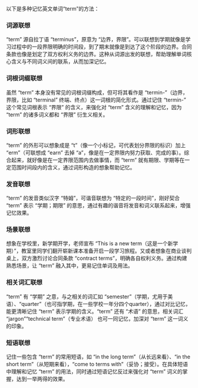以下是多种记忆英文单词“term”的方法：

### 词源联想
“term” 源自拉丁语 “terminus”，原意为 “边界，界限”。可以联想到学期就像是学习过程中的一段界限明确的时间段，到了期末就像是到达了这个阶段的边界。合同条款也像是划定了双方权利义务的边界。这种从词源出发的联想，帮助理解单词核心含义与不同词义间的联系，从而加深记忆。 

### 词根词缀联想 
虽然 “term” 本身没有常见的词根词缀构成，但可将其看作是 “termin-”（边界，界限，比如 “terminal” 终端、终点）这一词根的简化形式。通过记住 “termin-” 这个常见词根表示 “界限” 的含义，来强化对 “term” 含义的理解和记忆，因为 “term” 的诸多词义都和 “界限” 衍生义相关。 

### 词形联想 
“term” 的外形可以想象成是 “t”（像一个小标记，可代表划分界限的标识）加上 “erm”（可联想成 “earn” 去掉 “a”，像是在一定界限内努力获取、完成的事）。综合起来，就好像是在一定界限范围内去做事情，而 “term” 就有期限、学期等在一定范围时间段内的含义，通过词形构造的想象帮助记忆。 

### 发音联想 
“term” 的发音类似汉字 “特姆”，可谐音联想为 “特定的一段时间”，刚好契合 “term” 表示 “学期；期限” 的意思，通过有趣的谐音将发音和词义联系起来，增强记忆效果。 

### 场景联想 
想象在学校里，新学期开学，老师宣布 “This is a new term（这是一个新学期）”，教室里同学们翻开崭新课本准备开启一段学习旅程。又或者想象在商业谈判桌上，双方激烈讨论合同条款 “contract terms”，明确各自权利义务。通过构建熟悉场景，让 “term” 融入其中，更易记住单词及用法。 

### 相关词汇联想 
“term” 有 “学期” 之意，与之相关的词汇如 “semester”（学期，尤用于美语）、“quarter”（也可指学期，在一些学校一年分四个quarter），通过对比记忆，能更清晰记住 “term” 表示学期的含义。“term” 还有 “术语” 的意思，相关词汇 “jargon”“technical term”（专业术语） 也可一同记忆，加深对 “term” 这一词义的印象。 

### 短语联想 
记住一些包含 “term” 的常用短语，如 “in the long term”（从长远来看）、“in the short term”（从短期来看），“come to terms with”（妥协；接受）。在具体短语中理解和记忆 “term” 的用法，同时通过短语记忆反过来强化对 “term” 词义的掌握，达到一举两得的效果。 
